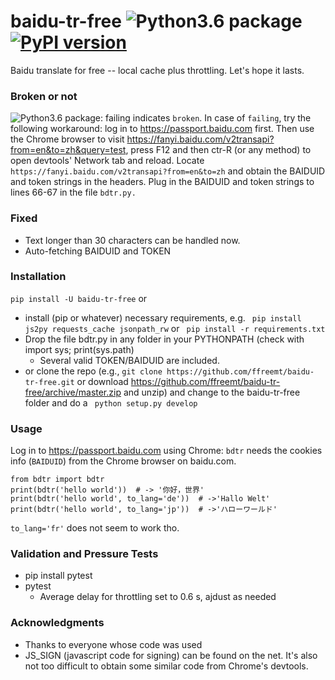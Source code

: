 # baidu-tr-free ![Python3.6 package](https://github.com/ffreemt/baidu-tr-free/workflows/Python3.6%20package/badge.svg)[![PyPI version](https://badge.fury.io/py/baidu-tr-free.svg)](https://badge.fury.io/py/baidu-tr-free)

Baidu translate for free -- local cache plus throttling. Let's hope it lasts.

### Broken or not
![Python3.6 package](https://github.com/ffreemt/baidu-tr-free/workflows/Python3.6%20package/badge.svg): failing indicates `broken`. In case of `failing`, try the following workaround: log in to https://passport.baidu.com first. Then use the Chrome browser to visit https://fanyi.baidu.com/v2transapi?from=en&to=zh&query=test, press F12 and then ctr-R (or any method) to open devtools' Network tab and reload. Locate `https://fanyi.baidu.com/v2transapi?from=en&to=zh` and obtain the BAIDUID and token strings in the headers. Plug in the BAIDUID and token strings to lines 66-67 in the  file `bdtr.py.`

### Fixed
* Text longer than 30 characters can be handled now.
* Auto-fetching BAIDUID and TOKEN

### Installation
```pip install -U baidu-tr-free```
or
* install (pip or whatever) necessary requirements, e.g. ```
pip install js2py requests_cache jsonpath_rw``` or ```
pip install -r requirements.txt```
* Drop the file bdtr.py in any folder in your PYTHONPATH (check with import sys; print(sys.path)
  * Several valid TOKEN/BAIDUID are included.
* or clone the repo (e.g., ```git clone https://github.com/ffreemt/baidu-tr-free.git``` or download https://github.com/ffreemt/baidu-tr-free/archive/master.zip and unzip) and change to the baidu-tr-free folder and do a ```
python setup.py develop```

### Usage
Log in to https://passport.baidu.com  using Chrome: `bdtr` needs the cookies info (`BAIDUID`) from the Chrome browser on baidu.com.

```
from bdtr import bdtr
print(bdtr('hello world'))  # -> '你好，世界'
print(bdtr('hello world', to_lang='de'))  # ->'Hallo Welt'
print(bdtr('hello world', to_lang='jp'))  # ->'ハローワールド'
```
`to_lang='fr'` does not seem to work tho.

### Validation and Pressure Tests
* pip install pytest
* pytest
  * Average delay for throttling set to 0.6 s, ajdust as needed

### Acknowledgments

* Thanks to everyone whose code was used
* JS_SIGN (javascript code for signing) can be found on the net. It's also not too difficult to obtain some similar code from Chrome's devtools.
